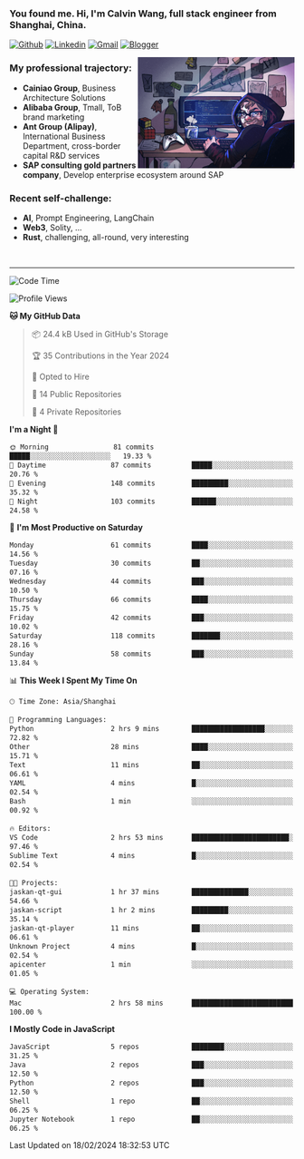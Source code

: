 <!-- Greeting -->
### You found me. Hi, I'm Calvin Wang, full stack engineer from Shanghai, China.

[![Github](https://img.shields.io/badge/-Github-000?style=flat&logo=Github&logoColor=white)](https://github.com/wangjunneil)
[![Linkedin](https://img.shields.io/badge/-LinkedIn-blue?style=flat&logo=Linkedin&logoColor=white)](https://www.linkedin.com/in/wangjunneil/)
[![Gmail](https://img.shields.io/badge/-Gmail-c14438?style=flat&logo=Gmail&logoColor=white)](mailto:wangjunneil@gmail.com)
[![Blogger](https://img.shields.io/badge/-Blogger-gray?style=flat&logo=Blogger&logoColor=white)](https://www.wangjun.dev)

<!--Introduction -->

<img align="right" alt="img" src="https://raw.githubusercontent.com/wangjunneil/wangjunneil/main/imgs/cover_image.png" width="55%" height="auto" />

### My professional trajectory: 
- **Cainiao Group**, Business Architecture Solutions
- **Alibaba Group**, Tmall, ToB brand marketing
- **Ant Group (Alipay)**, International Business Department, cross-border capital R&D services
- **SAP consulting gold partners company**, Develop enterprise ecosystem around SAP
### Recent self-challenge:
- **AI**, Prompt Engineering, LangChain
- **Web3**, Solity, ...
- **Rust**, challenging, all-round, very interesting

<br/>

---
<!-- Your badges -->

<!--START_SECTION:waka-->
![Code Time](http://img.shields.io/badge/Code%20Time-117%20hrs%204%20mins-blue)

![Profile Views](http://img.shields.io/badge/Profile%20Views-0-blue)

**🐱 My GitHub Data** 

> 📦 24.4 kB Used in GitHub's Storage 
 > 
> 🏆 35 Contributions in the Year 2024
 > 
> 💼 Opted to Hire
 > 
> 📜 14 Public Repositories 
 > 
> 🔑 4 Private Repositories 
 > 
**I'm a Night 🦉** 

```text
🌞 Morning                81 commits          █████░░░░░░░░░░░░░░░░░░░░   19.33 % 
🌆 Daytime                87 commits          █████░░░░░░░░░░░░░░░░░░░░   20.76 % 
🌃 Evening                148 commits         █████████░░░░░░░░░░░░░░░░   35.32 % 
🌙 Night                  103 commits         ██████░░░░░░░░░░░░░░░░░░░   24.58 % 
```
📅 **I'm Most Productive on Saturday** 

```text
Monday                   61 commits          ████░░░░░░░░░░░░░░░░░░░░░   14.56 % 
Tuesday                  30 commits          ██░░░░░░░░░░░░░░░░░░░░░░░   07.16 % 
Wednesday                44 commits          ███░░░░░░░░░░░░░░░░░░░░░░   10.50 % 
Thursday                 66 commits          ████░░░░░░░░░░░░░░░░░░░░░   15.75 % 
Friday                   42 commits          ███░░░░░░░░░░░░░░░░░░░░░░   10.02 % 
Saturday                 118 commits         ███████░░░░░░░░░░░░░░░░░░   28.16 % 
Sunday                   58 commits          ███░░░░░░░░░░░░░░░░░░░░░░   13.84 % 
```


📊 **This Week I Spent My Time On** 

```text
🕑︎ Time Zone: Asia/Shanghai

💬 Programming Languages: 
Python                   2 hrs 9 mins        ██████████████████░░░░░░░   72.82 % 
Other                    28 mins             ████░░░░░░░░░░░░░░░░░░░░░   15.71 % 
Text                     11 mins             ██░░░░░░░░░░░░░░░░░░░░░░░   06.61 % 
YAML                     4 mins              █░░░░░░░░░░░░░░░░░░░░░░░░   02.54 % 
Bash                     1 min               ░░░░░░░░░░░░░░░░░░░░░░░░░   00.92 % 

🔥 Editors: 
VS Code                  2 hrs 53 mins       ████████████████████████░   97.46 % 
Sublime Text             4 mins              █░░░░░░░░░░░░░░░░░░░░░░░░   02.54 % 

🐱‍💻 Projects: 
jaskan-qt-gui            1 hr 37 mins        ██████████████░░░░░░░░░░░   54.66 % 
jaskan-script            1 hr 2 mins         █████████░░░░░░░░░░░░░░░░   35.14 % 
jaskan-qt-player         11 mins             ██░░░░░░░░░░░░░░░░░░░░░░░   06.61 % 
Unknown Project          4 mins              █░░░░░░░░░░░░░░░░░░░░░░░░   02.54 % 
apicenter                1 min               ░░░░░░░░░░░░░░░░░░░░░░░░░   01.05 % 

💻 Operating System: 
Mac                      2 hrs 58 mins       █████████████████████████   100.00 % 
```

**I Mostly Code in JavaScript** 

```text
JavaScript               5 repos             ████████░░░░░░░░░░░░░░░░░   31.25 % 
Java                     2 repos             ███░░░░░░░░░░░░░░░░░░░░░░   12.50 % 
Python                   2 repos             ███░░░░░░░░░░░░░░░░░░░░░░   12.50 % 
Shell                    1 repo              ██░░░░░░░░░░░░░░░░░░░░░░░   06.25 % 
Jupyter Notebook         1 repo              ██░░░░░░░░░░░░░░░░░░░░░░░   06.25 % 
```




 Last Updated on 18/02/2024 18:32:53 UTC
<!--END_SECTION:waka-->
